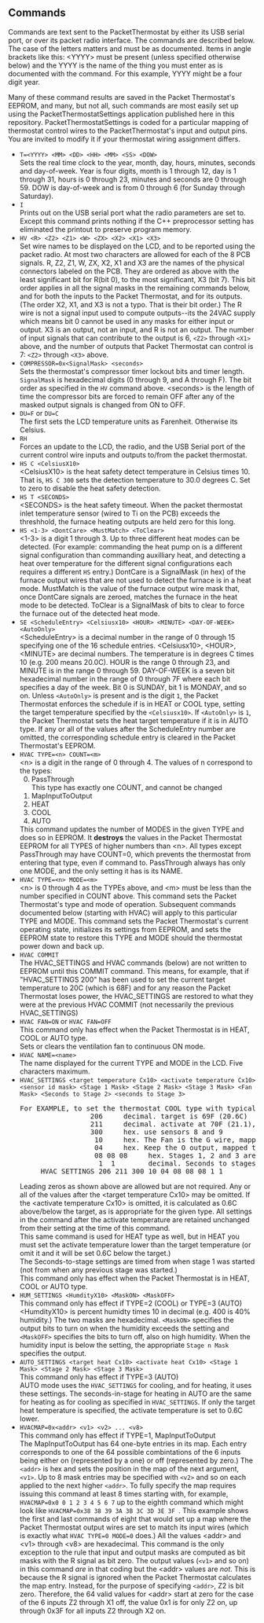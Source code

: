 <h2>Commands</h2>

<p>Commands are text sent to the PacketThermostat
by either its USB serial port, or over its packet
radio interface. The commands are described below. The case of the
letters matters and must be as documented. Items in angle brackets like this: &lt;YYYY&gt;
must be present (unless specified otherwise below) and the YYYY is the name of the thing you must enter as is documented
with the command. For this example, YYYY might be a four digit year.</p> 

<p>Many of these command results are saved in the Packet Thermostat's
EEPROM, and many, but not all, such commands are most easily set up 
using the PacketThermostatSettings application published here in this 
repository. PacketThermostatSettings is coded for a particular mapping
of thermostat control wires to the PacketThermostat's input and output pins. 
 You are invited to modify it if your thermostat wiring assignment
 differs.
</p>

<ul>
<li><code>T=&lt;YYYY&gt; &lt;MM&gt; &lt;DD&gt; &lt;HH&gt; &lt;MM&gt; &lt;SS&gt; &lt;DOW&gt;</code><br/>
Sets the real time clock to the year, month, day, hours,
minutes, seconds and day-of-week. Year is four digits, month is 1 through 12,
day is 1 through 31, hours is 0 through 23, minutes and seconds are
0 through 59. DOW is day-of-week and is from 0 through 6 (for
Sunday through Saturday).</li>
<li><code>I</code><br/>
Prints out on the USB serial port what the radio parameters
are set to. Except this command prints nothing if 
the C++ preprocessor setting has eliminated the printout
to preserve program memory.</li>
<li><code>HV &lt;R&gt; &lt;Z2&gt; &lt;Z1&gt; &lt;W&gt; &lt;ZX&gt; &lt;X2&gt; &lt;X1&gt; &lt;X3&gt;</code><br/>
Set wire names to be displayed on the LCD, and
to be reported using the packet radio. At most two characters
are allowed for each of the 8 PCB signals. R, Z2, Z1, W, ZX, X2, X1 and X3
are the names of the physical connectors labeled on the PCB.  They are ordered 
 as above
with the least significant bit for R(bit 0), to the most significant, X3 (bit 
7). This bit order applies in all the signal masks in the remaining
commands below, and for both the inputs to the Packet Thermostat, 
and for its outputs. (The order X2, X1, and X3 is not a typo. That
 is their bit order.) The R wire is not a
signal input used to compute outputs--its the 24VAC supply which means
bit 0 cannot be used in any masks for either input or output. X3 is an
 output, not an input, and R is not an output. The number of input
 signals that can contribute to the output is 6, <code>&lt;Z2&gt;</code>
 through <code>&lt;X1&gt;</code> above, and the number of outputs
 that Packet Thermostat can control is 7: <code>&lt;Z2&gt;</code>
 through <code>&lt;X3&gt;</code> above.
</li>
<li><code>COMPRESSOR=0x&lt;SignalMask&gt; &lt;seconds&gt;</code><br/>
Sets the thermostat's compressor timer lockout bits and timer length.
<code>SignalMask</code> is hexadecimal digits (0 through 9, and A through F). The bit
order as specified in the <code>HV</code> command above. &lt;seconds&gt; is
the length of time the compressor bits are forced to remain
OFF after any of the masked output signals is changed from ON to OFF.</li>
<li><code>DU=F</code> or <code>DU=C</code><br/>
The first sets the LCD temperature units as Farenheit. Otherwise
its Celsius.</li>
<li><code>RH</code><br/>
Forces an update to the LCD, the radio, and
the USB Serial port of the current control wire
inputs and outputs to/from the packet thermostat.</li>
<li><code>HS C &lt;CelsiusX10&gt;</code><br/>
&lt;CelsiusX10&gt; is the heat safety detect
temperature in Celsius times 10. That is, 
<code>HS C 300</code> sets the detection temperature
to 30.0 degrees C. Set to zero to disable
the heat safety detection.</li>
<li><code>HS T &lt;SECONDS&gt;</code><br/>
&lt;SECONDS&gt; is the heat safety timeout. When
the packet thermostat inlet  temperature sensor (wired to Ti on the PCB) exceeds
the threshhold, the furnace heating outputs are held zero
for this long.</li>
<li><code>HS &lt;1-3&gt; &lt;DontCare&gt; &lt;MustMatch&gt; &lt;ToClear&gt;</code><br/>
&lt;1-3&gt; is a digit 1 through 3. Up to three different heat modes can be
detected. (For example: commanding the heat pump on is a different signal configuration
than commanding auxilliary heat, and detecting a heat over temperature for
 the different signal configurations each requires a different <code>HS</code> entry.)
DontCare is a SignalMask (in hex) of the furnace output wires that are not used to detect
the furnace is in a heat mode. MustMatch is the value of the furnace output wire
mask that, once DontCare signals are zeroed, matches the furnace in the heat mode
to be detected.
ToClear is a SignalMask of bits to clear to force the furnace out of the
detected heat mode. </li>
<li><code>SE &lt;ScheduleEntry&gt; &lt;Celsiusx10&gt; &lt;HOUR&gt; &lt;MINUTE&gt; &lt;DAY-OF-WEEK&gt; &lt;AutoOnly&gt;</code><br/>
&lt;ScheduleEntry&gt; is a decimal number in the range of 0 through 15 specifying one of the 16
schedule entries. &lt;Celsiusx10&gt;, &lt;HOUR&gt;, &lt;MINUTE&gt; are decimal numbers.
The temperature is in degrees C times 10 (e.g. 200 means 20.0C). HOUR is the range 0 through 23,
and MINUTE is in the range 0 through 59. DAY-OF-WEEK is a seven bit hexadecimal number in the range of 0 through
7F where each bit specifies a day of the week. Bit 0 is SUNDAY, bit 1 is MONDAY, and so on.
 Unless <code>&lt;AutoOnly&gt;</code> is present and
is the digit <code>1</code>, the Packet Thermostat enforces the schedule
 if is in HEAT or COOL type, setting the target temperature specified by the <code>&lt;Celsiusx10&gt;</code>. 
 If <code>&lt;AutoOnly&gt;</code> is 
 <code>1</code>, the Packet Thermostat sets the heat target temperature if it is in AUTO type.
 If any or all of the values after the ScheduleEntry number are omitted, the corresponding schedule
entry is cleared in the Packet Thermostat's EEPROM.
 </li>
<li><code>HVAC TYPE=&lt;n&gt; COUNT=&lt;m&gt;</code><br/>
&lt;n&gt; is a digit in the range of 0 through 4. The values of n correspond to the types:
<ol type='1' start='0' >
<li>PassThrough<br/> This type has exactly one COUNT, and cannot be changed</li>
<li>MapInputToOutput</li>
<li>HEAT</li>
<li>COOL</li>
<li>AUTO</li>
</ol>
 This command updates the number of MODES in the given TYPE and does so in EEPROM. It <b>destroys</b> the values in
 the Packet Thermostat EEPROM for all TYPES of higher numbers than &lt;n&gt;. All types except PassThrough
may have COUNT=0, which prevents the thermostat from entering that type, even if command to. PassThrough
always has only one MODE, and the only setting it has is its NAME.
</li>
 <li><code>HVAC TYPE=&lt;n&gt; MODE=&lt;m&gt;</code><br/>
 &lt;n&gt; is 0 through 4 as the TYPEs above, and &lt;m&gt; must be less than the number
 specified in COUNT above. This command sets the Packet Thermostat's type and mode of operation. Subsequent
 commands documented below (starting with HVAC) will apply to this particular TYPE and MODE. This
command sets the Packet Thermostat's current operating state, initializes its
settings from EEPROM, and sets the EEPROM state to restore this TYPE and MODE should the
thermostat power down and back up.</li>
 <li><code>HVAC COMMIT</code><br/>
 The HVAC_SETTINGS and HVAC commands (below) are not written to EEPROM until this COMMIT command. This means, for example, that
 if "HVAC_SETTINGS 200" has been used to set the current target temperature to 20C (which is 68F) and for
 any reason the Packet Thermostat loses power, the HVAC_SETTINGS are restored to what they were at 
 the previous HVAC COMMIT (not necessarily the previous HVAC_SETTINGS)</li>
<li><code>HVAC FAN=ON</code> or <code>HVAC FAN=OFF</code><br/>
 This command only has effect when the Packet Thermostat is in HEAT, COOL or AUTO type.<br/>
Sets or clears the ventilation fan to continuous ON mode.</li>
<li><code>HVAC NAME=&lt;name&gt;</code>
<br/>The name displayed for the current TYPE and MODE in the LCD. Five characters maximum.</li>
<li><code>HVAC_SETTINGS &lt;target temperature Cx10&gt; &lt;activate temperature Cx10&gt; &lt;sensor id mask&gt; &lt;Stage 1 Mask&gt; &lt;Stage 2 Mask&gt; &lt;Stage 3 Mask&gt; &lt;Fan Mask&gt; &lt;Seconds to Stage 2&gt; &lt;seconds to Stage 3&gt;</code><pre>
For EXAMPLE, to set the thermostat COOL type with typical mapping of PCB to thermostat wires:
                 206     decimal. target is 69F (20.6C)  
                 211     decimal. activate at 70F (21.1), 
                 300     hex. use sensors 8 and 9
                  10     hex. The Fan is the G wire, mapped to Z1
                  04     hex. Keep the O output, mapped to X1, always ON
                  08 08 08     hex. Stages 1, 2 and 3 are all Y output, mapped to X2
                   1  1        decimal. Seconds to stages 2 and 3 are unimportant, 1 second each
     HVAC_SETTINGS 206 211 300 10 04 08 08 08 1 1
</pre> Leading zeros as shown above are allowed but are not required.
 Any or all of the values after the &lt;target temperature Cx10&gt; may be omitted. If the 
&lt;activate temperature Cx10&gt; is omitted, it is calculated as 0.6C above/below the target,
as is appropriate for the given type. All settings in the command after the activate temperature are
retained unchanged from their setting at the time of this command. <br/>
This same command is used for HEAT type as well, but in HEAT you must set the activate temperature
lower than the target temperature (or omit it and it will be set 0.6C below the target.)<br/>
The Seconds-to-stage settings are timed from when stage 1 was started (not from
when any previous stage was started.)<br/>
 This command only has effect when the Packet Thermostat is in HEAT, COOL or AUTO type.</li>
<li><code>HUM_SETTINGS &lt;HumdityX10&gt; &lt;MaskON&gt; &lt;MaskOFF&gt;</code><br/>
This command only has effect if TYPE=2 (COOL) or TYPE=3 (AUTO)<br/>
&lt;HumdityX10&gt; is percent humidty times 10 in decimal (e.g. 400 is 40% humidity.)
The two masks are hexadecimal. <code>&lt;MaskON&gt;</code> specifies the output bits to
turn on when the humidity exceeds the setting and <code>&lt;MaskOFF&gt;</code> specifies
the bits to turn off, also on high humidity. When the humidity input
is below the setting, the appropriate <code>Stage n Mask</code> specifies
the output.</li>
<li><code>AUTO_SETTINGS &lt;target heat Cx10&gt; &lt;activate heat Cx10&gt; &lt;Stage 1 Mask&gt; &lt;Stage 2 Mask&gt; &lt;Stage 3 Mask&gt;</code><br/>
This command only has effect if TYPE=3 (AUTO)<br/>
AUTO mode uses the <code>HVAC_SETTINGS</code> for cooling, and for heating, it uses these settings. The seconds-in-stage for
heating in AUTO are the same for heating as for cooling as specified in  <code>HVAC_SETTINGS</code>. 
If only the target heat temperature is specified, the activate temperature is set to 0.6C lower.</li>
<li><code>HVACMAP=0x&lt;addr&gt; &lt;v1&gt; &lt;v2&gt; ... &lt;v8&gt;</code><br/>
This command only has effect if TYPE=1, MapInputToOutput<br/>
The MapInputToOutput has 64 one-byte entries in its map. Each entry corresponds
to one of the 64 possible combintations of the 6 inputs being either on (represented
 by a one) or off (represented by zero.) The <code>&lt;addr&gt;</code> is hex and
 sets the position in the map of the next argument,  <code>&lt;v1&gt;</code>. Up
 to 8 mask entries may be specified with <code>&lt;v2&gt;</code> and so on
each applied to the next higher <code>&lt;addr&gt</code>. To fully specify the map 
requires issuing this command at least 8 times starting with, for example, <code>HVACMAP=0x0 0 1 2 3 4 5 6 7</code>
up to the eighth command which might look like <code>HVACMAP=0x38 38 39 3A 3B 3C 3D 3E 3F </code>. This example
shows the first and last commands of eight that would set up a map where the Packet Thermostat output wires
are set to match its input wires (which is exactly what <code>HVAC TYPE=0 MODE=0</code> does.) All
the values &lt;addr&gt; and &lt;v1&gt; through &lt;v8&gt; are hexadecimal.
This command is the only exception to the rule that input and output masks are
 computed as bit masks with the R signal as bit zero. The output values (<code>&lt;v1&gt;</code> and so on) in this
command <i>are</i> in that coding but the &lt;addr&gt; values are <i>not</i>. This is because the R signal is ignored when 
 the Packet Thermostat calculates
the map entry. Instead, for the purpose of specifying <code>&lt;addr&gt;</code>, Z2 is bit zero. 
Therefore, the 64 valid values for  &lt;addr&gt; start at zero for the
case of the 6 inputs Z2 through X1 off, the value 0x1 is for only Z2 on, up through
0x3F for all inputs Z2 through X2 on.
</li>
</ul> 

